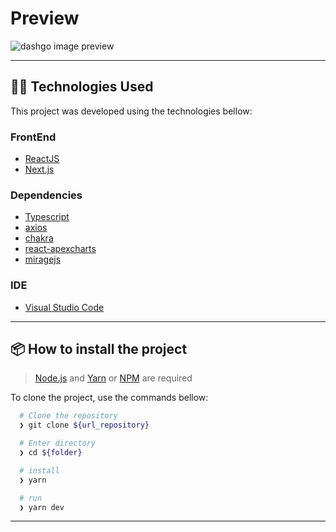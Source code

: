 # Preview

![dashgo image preview](https://github.com/hstrada/ignite-reactjs/blob/master/.github/04-dashgo.png?raw=true)

---
## 👨‍💻️ Technologies Used

This project was developed using the technologies bellow:
  
### FrontEnd

  - [ReactJS](https://pt-br.reactjs.org/)
  - [Next.js](https://nextjs.org/)
  
### Dependencies

  - [Typescript](https://www.typescriptlang.org/)
  - [axios](https://axios-http.com/docs/intro)
  - [chakra](https://chakra-ui.com/)
  - [react-apexcharts](https://apexcharts.com/docs/react-charts/)
  - [miragejs](https://miragejs.com/)

### IDE

  - [Visual Studio Code](https://code.visualstudio.com/)

---

## 📦️ How to install the project

> [Node.js](https://nodejs.org/en/) and [Yarn](https://yarnpkg.com/) or [NPM](https://www.npmjs.com/) are required

To clone the project, use the commands bellow:

```bash
  # Clone the repository
  ❯ git clone ${url_repository}

  # Enter directory
  ❯ cd ${folder}

  # install
  ❯ yarn

  # run
  ❯ yarn dev
```

---
